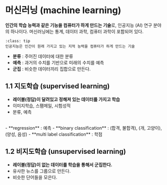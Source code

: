 # 머신러닝 (machine learning)

**인간의 학습 능력과 같은 기능을 컴퓨터가 하게 만드는 기술**로, 인공지능 (AI) 연구 분야의 하나이다. 머신러닝에는 통계, 데이터 과학, 컴퓨터 과학이 포함되어 있다.

```{admonition} 인공지능
:class: tip
인공지능은 인간이 원래 가지고 있는 지적 능력을 컴퓨터가 하게 만드는 기술
```

- **분류** : 주어진 데이터에 대한 분류
- **예측** : 과거의 수치를 기반으로 미래의 수치를 예측
- **군집** : 비슷한 데이터끼리 집합으로 만든다.



## 1.1 지도학습 (supervised learning)
- **레이블(정답)이 달려있고 정해져 있는 데이터를 가지고 학습**
- 이미지학습, 스팸메일, 시험성적
- 분류, 예측  
<br/>
- **regression** : 예측
- **binary classification** : (합격, 불합격), (개, 고양이), (양성, 음성)
- **multi label classification** : 학점

## 1.2 비지도학습 (unsupervised learning)
- **레이블(정답)이 없는 데이터를 학습을 통해서 군집한다.**
- 유사한 뉴스를 그룹으로 만든다.
- 비슷한 단어들을 모은다.  